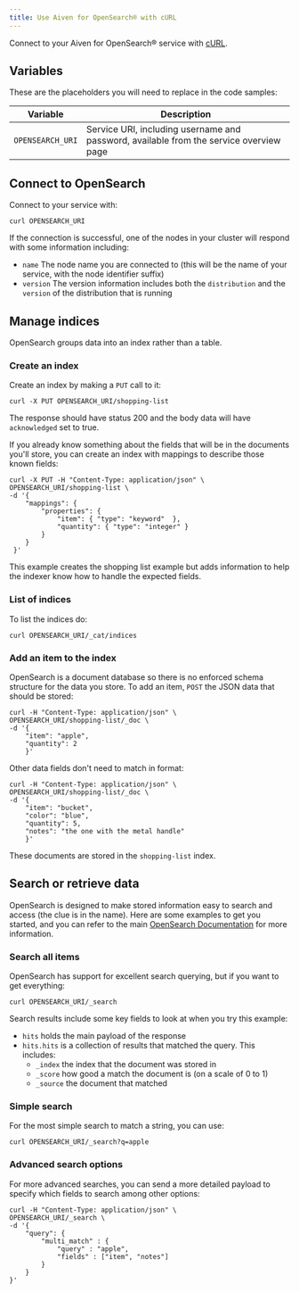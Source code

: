 ```yaml
---
title: Use Aiven for OpenSearch® with cURL
---
```


Connect to your Aiven for OpenSearch® service with
[cURL](https://curl.se/).

## Variables

These are the placeholders you will need to replace in the code samples:

| Variable         | Description                                                                            |
| ---------------- | -------------------------------------------------------------------------------------- |
| `OPENSEARCH_URI` | Service URI, including username and password, available from the service overview page |

## Connect to OpenSearch

Connect to your service with:

```
curl OPENSEARCH_URI
```

If the connection is successful, one of the nodes in your cluster will
respond with some information including:

-   `name` The node name you are connected to (this will be the name of
    your service, with the node identifier suffix)
-   `version` The version information includes both the `distribution`
    and the `version` of the distribution that is running

## Manage indices

OpenSearch groups data into an index rather than a table.

### Create an index

Create an index by making a `PUT` call to it:

```
curl -X PUT OPENSEARCH_URI/shopping-list
```

The response should have status 200 and the body data will have
`acknowledged` set to true.

If you already know something about the fields that will be in the
documents you\'ll store, you can create an index with mappings to
describe those known fields:

```
curl -X PUT -H "Content-Type: application/json" \
OPENSEARCH_URI/shopping-list \
-d '{
    "mappings": {
        "properties": {
            "item": { "type": "keyword"  },
            "quantity": { "type": "integer" }
        }
    }
 }'
```

This example creates the shopping list example but adds information to
help the indexer know how to handle the expected fields.

### List of indices

To list the indices do:

```
curl OPENSEARCH_URI/_cat/indices
```

### Add an item to the index

OpenSearch is a document database so there is no enforced schema
structure for the data you store. To add an item, `POST` the JSON data
that should be stored:

```
curl -H "Content-Type: application/json" \
OPENSEARCH_URI/shopping-list/_doc \
-d '{
    "item": "apple",
    "quantity": 2
    }'
```

Other data fields don\'t need to match in format:

```
curl -H "Content-Type: application/json" \
OPENSEARCH_URI/shopping-list/_doc \
-d '{
    "item": "bucket",
    "color": "blue",
    "quantity": 5,
    "notes": "the one with the metal handle"
    }'
```

These documents are stored in the `shopping-list` index.

## Search or retrieve data

OpenSearch is designed to make stored information easy to search and
access (the clue is in the name). Here are some examples to get you
started, and you can refer to the main [OpenSearch
Documentation](https://opensearch.org/docs/opensearch/index/) for more
information.

### Search all items

OpenSearch has support for excellent search querying, but if you want to
get everything:

```
curl OPENSEARCH_URI/_search
```

Search results include some key fields to look at when you try this
example:

-   `hits` holds the main payload of the response
-   `hits.hits` is a collection of results that matched the query. This
    includes:
    -   `_index` the index that the document was stored in
    -   `_score` how good a match the document is (on a scale of 0 to 1)
    -   `_source` the document that matched

### Simple search

For the most simple search to match a string, you can use:

```
curl OPENSEARCH_URI/_search?q=apple
```

### Advanced search options

For more advanced searches, you can send a more detailed payload to
specify which fields to search among other options:

```
curl -H "Content-Type: application/json" \
OPENSEARCH_URI/_search \
-d '{
    "query": {
        "multi_match" : {
            "query" : "apple",
            "fields" : ["item", "notes"]
        }
    }
}'
```
